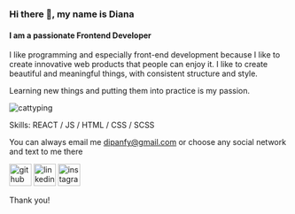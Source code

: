 ### Hi there 👋, my name is Diana 
#### I am a passionate Frontend Developer
I like programming and especially front-end development because I like to create innovative web products that people can enjoy it.
I like to create beautiful and meaningful things, with consistent structure and style.

Learning new things and putting them into practice is my passion.

![cattyping](https://user-images.githubusercontent.com/107324813/212471604-75bc711c-3d6f-42f9-9226-54fdb84ffcc9.gif)

Skills: REACT / JS / HTML / CSS / SCSS

You can always email me dipanfy@gmail.com
or choose any social network and text to me there

[<img src='https://cdn.jsdelivr.net/npm/simple-icons@3.0.1/icons/github.svg' alt='github' height='40'>](https://github.com/WWILLDDI)  [<img src='https://cdn.jsdelivr.net/npm/simple-icons@3.0.1/icons/linkedin.svg' alt='linkedin' height='40'>](https://www.linkedin.com/in/diana-alexeeva-994ab5248/)  [<img src='https://cdn.jsdelivr.net/npm/simple-icons@3.0.1/icons/instagram.svg' alt='instagram' height='40'>](https://www.instagram.com/wwillddi/)  
 
Thank you!
